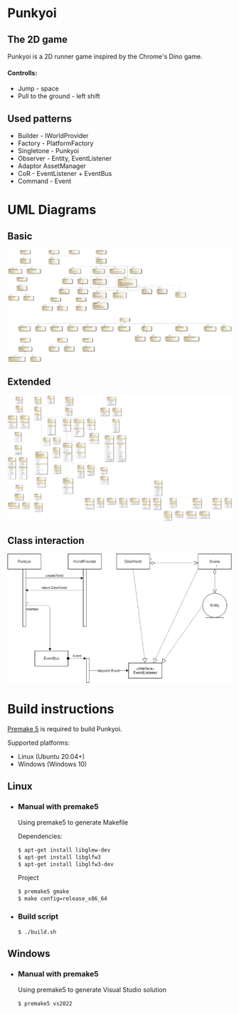 # Punkyoi
## The 2D game
Punkyoi is a 2D runner game inspired by the Chrome's Dino game.
#### Controlls:
- Jump - space
- Pull to the ground - left shift

## Used patterns
- Builder - IWorldProvider
- Factory - PlatformFactory
- Singletone - Punkyoi
- Observer - Entity, EventListener
- Adaptor AssetManager
- CoR - EventListener + EventBus
- Command - Event

# UML Diagrams
## Basic
![alt](ClassDiagram_stage_2.png)
## Extended
![alt](ClassDiagramFull_stage_2.png)

## Class interaction
![alt](InteractionDiagram.png)

# Build instructions
[Premake 5](https://premake.github.io/) is required to build Punkyoi.

Supported platforms:
- Linux (Ubuntu 20.04+)
- Windows (Windows 10)

## Linux
- ### Manual with premake5
    Using premake5 to generate Makefile

    Dependencies:
    ```console
    $ apt-get install libglew-dev
    $ apt-get install libglfw3
    $ apt-get install libglfw3-dev
    ```
    Project
    ```console
    $ premake5 gmake
    $ make config=release_x86_64
    ```

- ### Build script
    ```console
    $ ./build.sh
    ```
## Windows
- ### Manual with premake5
    Using premake5 to generate Visual Studio solution

    ```console
    $ premake5 vs2022
    ```
